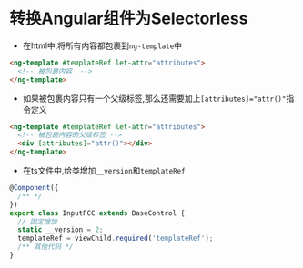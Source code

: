 # 转换Angular组件为Selectorless

- 在html中,将所有内容都包裹到`ng-template`中

```html
<ng-template #templateRef let-attr="attributes">
  <!-- 被包裹内容  -->
</ng-template>
```

- 如果被包裹内容只有一个父级标签,那么还需要加上`[attributes]="attr()"`指令定义

```html
<ng-template #templateRef let-attr="attributes">
  <!-- 被包裹内容的父级标签 -->
  <div [attributes]="attr()"></div>
</ng-template>
```

- 在ts文件中,给类增加`__version`和`templateRef`

```ts
@Component({
  /** */
})
export class InputFCC extends BaseControl {
  // 固定增加
  static __version = 2;
  templateRef = viewChild.required('templateRef');
  /** 其他代码 */
}
```
